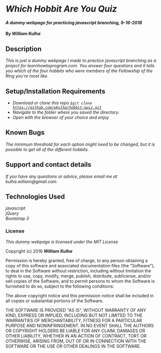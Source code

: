 # _Which Hobbit Are You Quiz_

#### _A dummy webpage for practicing javascript branching, 9-16-2018_

#### By _**William Kulha**_

## Description

_This is just a dummy webpage I made to practice javascript branching as a project for learnhowtoprogram.com. You answer four questions and it tells you which of the four hobbits who were members of the Fellowship of the Ring you're most like._

## Setup/Installation Requirements

* _Download or clone this repo <code>$git clone https://github.com/wkulha/hobbit-quiz.git</code>_
* _Navigate to the folder where you saved the directory._
* _Open with the browser of your choice and enjoy_


## Known Bugs

_The minimum threshold for each option might need to be changed, but it is possible to get all of the different hobbits._

## Support and contact details

_If you have any questions or advice, please email me at kulha.william@gmail.com_

## Technologies Used

_javascript_\
_jQuery_\
_Bootstrap 3_

### License

*This dummy webpage is licensed under the MIT License*

Copyright (c) 2016 **_William Kulha_**

Permission is hereby granted, free of charge, to any person obtaining a copy of this software and associated documentation files (the "Software"), to deal in the Software without restriction, including without limitation the rights to use, copy, modify, merge, publish, distribute, sublicense, and/or sell copies of the Software, and to permit persons to whom the Software is furnished to do so, subject to the following conditions:

The above copyright notice and this permission notice shall be included in all copies or substantial portions of the Software.

THE SOFTWARE IS PROVIDED "AS IS", WITHOUT WARRANTY OF ANY KIND, EXPRESS OR IMPLIED, INCLUDING BUT NOT LIMITED TO THE WARRANTIES OF MERCHANTABILITY, FITNESS FOR A PARTICULAR PURPOSE AND NONINFRINGEMENT. IN NO EVENT SHALL THE AUTHORS OR COPYRIGHT HOLDERS BE LIABLE FOR ANY CLAIM, DAMAGES OR OTHER LIABILITY, WHETHER IN AN ACTION OF CONTRACT, TORT OR OTHERWISE, ARISING FROM, OUT OF OR IN CONNECTION WITH THE SOFTWARE OR THE USE OR OTHER DEALINGS IN THE SOFTWARE.
